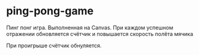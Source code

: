 # ping-pong-game
Пинг понг игра.
Выполненная на Canvas.
При каждом успешном отражении обновляется счётчик и повышается скорость полёта мячика

При проигрыше счётчик обнуляется.


